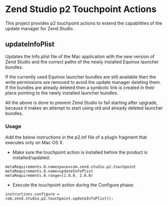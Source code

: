 Zend Studio p2 Touchpoint Actions
=================================

This project provides p2 touchpoint actions to extend the capabilities of the update manager for Zend Studio.

updateInfoPlist
---------------

Updates the Info.plist file of the Mac application with the new version of Zend Studio and the correct paths of the newly installed Equinox launcher bundles.

If the currently used Equinox launcher bundles are still available then the write permissions are removed to avoid the update manager deleting them. If the bundles are already deleted then a symbolic link is created in their place pointing to the newly installed launcher bundles.

All the above is done to prevent Zend Studio to fail starting after upgrade, because it makes an attempt to start using old and already deleted launcher bundles.

### Usage

Add the below instructions in the p2.inf file of a plugin fragment that executes only on Mac OS X.

- Make sure the touchpoint action is installed before the product is installed/updated:
```
metaRequirements.0.namespace=com.zend.studio.p2.touchpoint
metaRequirements.0.name=updateInfoPlist
metaRequirements.0.range=[1.0.0, 2.0.0)
```

- Execute the touchpoint action during the Configure phase:
```
instructions.configure = com.zend.studio.p2.touchpoint.updateInfoPlist();
```

